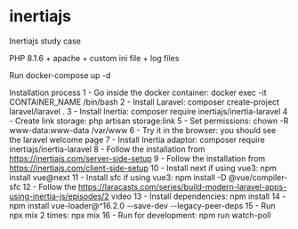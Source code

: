 # inertiajs
Inertiajs study case

PHP 8.1.6 + apache + custom ini file + log files

Run docker-compose up -d

Installation process
1 - Go inside the docker container: docker exec -it CONTAINER_NAME /bin/bash
2 - Install Laravel: composer create-project laravel/laravel .
3 - Install Inertia: composer require inertiajs/inertia-laravel
4 - Create link storage: php artisan storage:link
5 - Set permissions: chown -R www-data:www-data /var/www
6 - Try it in the browser: you should see the laravel welcome page
7 - Install Inertia adaptor: composer require inertiajs/inertia-laravel
8 - Follow the installation from https://inertiajs.com/server-side-setup
9 - Follow the installation from https://inertiajs.com/client-side-setup
10 - Install next if using vue3: npm install vue@next
11 - Install sfc if using vue3: npm install -D @vue/compiler-sfc
12 - Follow the https://laracasts.com/series/build-modern-laravel-apps-using-inertia-js/episodes/2 video
13 - Install dependencies: npm install
14 - npm install vue-loader@^16.2.0 --save-dev --legacy-peer-deps
15 - Run npx mix 2 times: npx mix
16 - Run for development: npm run watch-poll